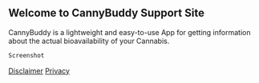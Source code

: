 ## Welcome to CannyBuddy Support Site

CannyBuddy is a lightweight and easy-to-use App for getting information about the actual bioavailability of your Cannabis.

```markdown
Screenshot
```
[Disclaimer](https://martinssoftwareloesungen.github.io/Disclaimer.html)
[Privacy](https://martinssoftwareloesungen.github.io/Privacy.html)
